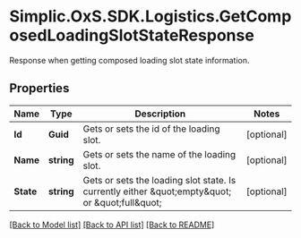 # Simplic.OxS.SDK.Logistics.GetComposedLoadingSlotStateResponse
Response when getting composed loading slot state information.

## Properties

Name | Type | Description | Notes
------------ | ------------- | ------------- | -------------
**Id** | **Guid** | Gets or sets the id of the loading slot. | [optional] 
**Name** | **string** | Gets or sets the name of the loading slot. | [optional] 
**State** | **string** | Gets or sets the loading slot state.     Is currently either \&quot;empty\&quot; or \&quot;full\&quot;   | [optional] 

[[Back to Model list]](../README.md#documentation-for-models) [[Back to API list]](../README.md#documentation-for-api-endpoints) [[Back to README]](../README.md)

